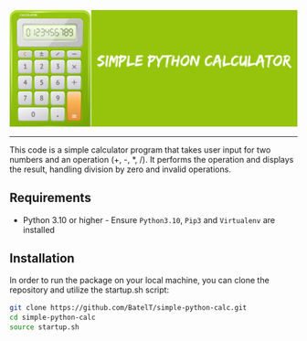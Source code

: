 ![](images/calc.png)
____

This code is a simple calculator program that takes user input for two numbers and an operation (+, -, *, /).
It performs the operation and displays the result, handling division by zero and invalid operations.

## Requirements
- Python 3.10 or higher - Ensure `Python3.10`, `Pip3` and `Virtualenv` are installed
  
## Installation
In order to run the package on your local machine, you can clone the repository and utilize the startup.sh script:
```bash
git clone https://github.com/BatelT/simple-python-calc.git
cd simple-python-calc
source startup.sh
```
